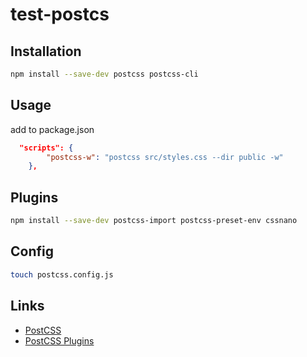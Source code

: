 # test-postcs

## Installation

```bash
npm install --save-dev postcss postcss-cli
```

## Usage

add to package.json

```json
  "scripts": {
        "postcss-w": "postcss src/styles.css --dir public -w"
    },
```

## Plugins

```bash
npm install --save-dev postcss-import postcss-preset-env cssnano
```

## Config

```bash
touch postcss.config.js
```

## Links

- [PostCSS](https://postcss.org/)
- [PostCSS Plugins](https://www.postcss.parts/)
  

